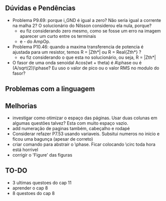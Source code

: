 ## Dúvidas e Pendências

- Problema P9.69: porque i_GND é igual a zero? Não seria igual a corrente na malha 2?
O solucionário do Nilsson considerou ela nula, porque?
    * eu fiz considerando zero mesmo, como se fosse um erro na imagem aparecer um curto entre os terminais
    + e - do AmpOp.
- Problema P10.46: quando a maxima transferencia de potencia é ajustada para um resistor, temos
R = |Zth*| ou R = Real{Zth*} ?
    * eu fiz considerando o que esta no solucionário, ou seja, R = |Zth*|
- O fasor de uma onda senoidal Acos(wt + theta) é A\phase ou é (A/sqrt(2))\phase? Eu uso o valor de pico ou o 
valor RMS no modulo do fasor? 

## Problemas com a linguagem

## Melhorias

- investigar como otimizar o espaço das páginas. Usar duas colunas em algumas questões talvez? Esta com muito
espaço vazio.
- add numeração de paginas também, cabeçalho e rodapé
- Considerar refazer P7.53 usando variaveis. Subsitui numeros no inicio e ficou uma bagunça (apesar de correto)
- criar comando para abstrair o \phase. Ficar colocando \circ toda hora está horrivel
- corrigir o 'Figure' das figuras

## TO-DO
- 3 ultimas questoes do cap 11
- aprender o cap 8
- 8 questoes do cap 8
